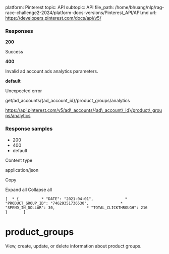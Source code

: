 platform: Pinterest
topic: API
subtopic: API
file_path: /home/bhuang/nlp/rag-race-challenge2-2024/platform-docs-versions/Pinterest_API/API.md
url: https://developers.pinterest.com/docs/api/v5/

### Responses

**200**

Success

**400**

Invalid ad account ads analytics parameters.

**default**

Unexpected error

get/ad\_accounts/{ad\_account\_id}/product\_groups/analytics

https://api.pinterest.com/v5/ad\_accounts/{ad\_account\_id}/product\_groups/analytics

### Response samples

* 200
* 400
* default

Content type

application/json

Copy

Expand all Collapse all

`[  * {          * "DATE": "2021-04-01",              * "PRODUCT_GROUP_ID": "74629351736530",              * "SPEND_IN_DOLLAR": 30,              * "TOTAL_CLICKTHROUGH": 216                   }       ]`

# [](#tag/product_groups)product\_groups

View, create, update, or delete information about product groups.